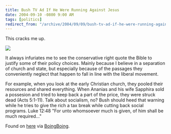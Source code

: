 ```yaml
---
title: Bush TV Ad If He Were Running Against Jesus
date: 2004-09-10 -0800 9:00 AM
tags: [politics]
redirect_from: "/archive/2004/09/09/bush-tv-ad-if-he-were-running-against-jesus.aspx/"
---
```


This cracks me up.

![](/images/jesusbush.jpg)

It always infuriates me to see the conservative right quote the Bible to
justify some of their policy choices. Mainly because I believe in a
separation of church and state, but especially because of the passages
they conveniently neglect that happen to fall in line with the liberal
movement.

For example, when you look at the early Christian church, they pooled
their resources and shared everything. When Ananias and his wife
Sapphira sold a possesion and tried to keep back a part of the price,
they were struck dead (Acts 5:1-11). Talk about socialism, no? Bush
should heed that warning while he tries to give the rich a tax break
while cutting back social programs. Luke 12:48 "For unto whomsoever much
is given, of him shall be much required..."

Found on [here](http://atrios.blogspot.com/2004/09/bush-vs-jesus.html)
via
[BoingBoing](http://www.boingboing.net/2004/09/10/mad_magazine_bush_vs.html).

